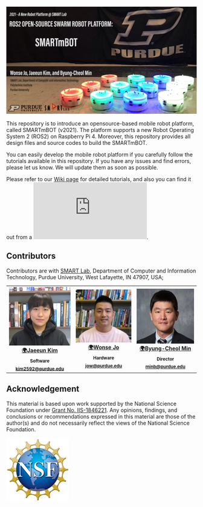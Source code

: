 
![GitHub markdown](https://github.com/SMARTlab-Purdue/SMARTmBOT/blob/main/media/wiki/SMARTmBOT_GitHub.jpg)


This repository is to introduce an opensource-based mobile robot platform, called SMARTmBOT (v2021). The platform supports a new Robot Operating System 2 (ROS2) on Raspberry Pi 4. Moreover, this repository provides all design files and source codes to build the SMARTmBOT.

You can easily develop the mobile robot platform if you carefully follow the tutorials available in this repository. If you have any issues and find errors, please let us know. We will update them as soon as possible.

Please refer to our [Wiki page](https://github.com/SMARTlab-Purdue/SMARTmBOT/wiki) for detailed tutorials, and also you can find it out from a ![SMARTmBOT's manual](https://github.com/SMARTlab-Purdue/SMARTmBOT/blob/main/Documents/SMARTmBOT_Manual.pdf). 



## Contributors
Contributors are with [SMART Lab](http://www.smart-laboratory.org/index.html), Department of Computer and Information Technology, Purdue University, West Lafayette, IN 47907, USA;<br />

<table>
  <tr>


<td align="center"><a href="http://www.smart-laboratory.org/group/Jaeeun_Kim.html"><img src="https://github.com/SMARTlab-Purdue/SMARTmBOT/blob/main/media/people/Jaeeun_Kim.jpg" width="200px;" alt=""/><br />
              <sub><b><a href="http://www.smart-laboratory.org/group/Jaeeun_Kim.html" title="personal_website">🌍Jaeeun Kim</b></sub></a><br />
<sub><b>Software</b></sub></a><br />
<sub><b><a href="mailto: kim2592@purdue.edu" title="contact">kim2592@purdue.edu </a></b></sub></a><br />

<td align="center"><a href="http://www.smart-laboratory.org/group/Wonse_Jo.html"><img src="https://github.com/SMARTlab-Purdue/SMARTmBOT/blob/main/media/people/Wonse_Jo.png" width="200px;" alt=""/><br />
          <sub><b><a href="http://www.smart-laboratory.org/group/Wonse_Jo.html" title="personal_website">🌍Wonse Jo</b></sub></a><br />
<sub><b>Hardware</b></sub></a><br />
<sub><b><a href="mailto: jow@purdue.edu" title="contact">jow@purdue.edu</a></b></sub></a><br />
</td>
<td align="center"><a href="http://www.smart-laboratory.org/group/bcm.html"><img src="https://github.com/SMARTlab-Purdue/SMARTmBOT/blob/main/media/people/Byung-Cheol_Min.png" width="200px;" alt=""/><br />
  <sub><b><a href="http://www.smart-laboratory.org/group/bcm.html" title="personal_website">🌍Byung-Cheol Min</b></sub></a><br />
<sub><b>Director</b></sub></a><br />
<sub><b><a href="mailto: minb@purdue.edu" title="contact">minb@purdue.edu</a></b></sub></a><br />

  </tr>

</table>


## Acknowledgement

This material is based upon work supported by the National Science Foundation under [Grant No. IIS-1846221](https://www.nsf.gov/awardsearch/showAward?AWD_ID=1846221&HistoricalAwards=false&_ga=2.259294090.1882798323.1621529444-1742909408.1612301322). Any opinions, findings, and conclusions or recommendations expressed in this material are those of the author(s) and do not necessarily reflect the views of the National Science Foundation.

![NSF_image](https://github.com/SMARTlab-Purdue/SMARTmBOT/blob/main/media/wiki/nsf.jpg)

